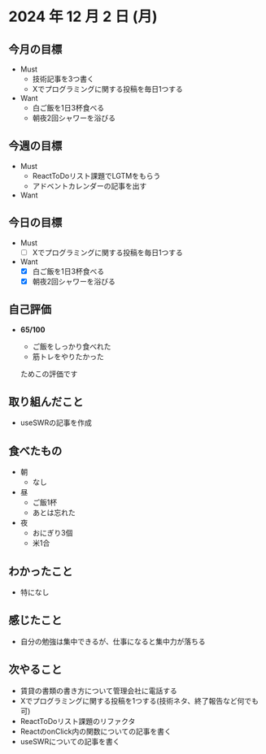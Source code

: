 # 2024 年 12 月 2 日 (月)

## 今月の目標
- Must
  - 技術記事を3つ書く
  - Xでプログラミングに関する投稿を毎日1つする
- Want
  - 白ご飯を1日3杯食べる
  - 朝夜2回シャワーを浴びる

## 今週の目標
- Must
  - ReactToDoリスト課題でLGTMをもらう
  - アドベントカレンダーの記事を出す
- Want

## 今日の目標
- Must
  - [ ] Xでプログラミングに関する投稿を毎日1つする
- Want
  - [x] 白ご飯を1日3杯食べる
  - [x] 朝夜2回シャワーを浴びる

## 自己評価
- __65/100__
  - ご飯をしっかり食べれた
  - 筋トレをやりたかった

  ためこの評価です

## 取り組んだこと
- useSWRの記事を作成

## 食べたもの
- 朝
  - なし
- 昼
  - ご飯1杯
  - あとは忘れた
- 夜
  - おにぎり3個
  - 米1合

## わかったこと
- 特になし

## 感じたこと
- 自分の勉強は集中できるが、仕事になると集中力が落ちる

## 次やること
- 賃貸の書類の書き方について管理会社に電話する
- Xでプログラミングに関する投稿を1つする(技術ネタ、終了報告など何でも可)
- ReactToDoリスト課題のリファクタ
- ReactのonClick内の関数についての記事を書く
- useSWRについての記事を書く
